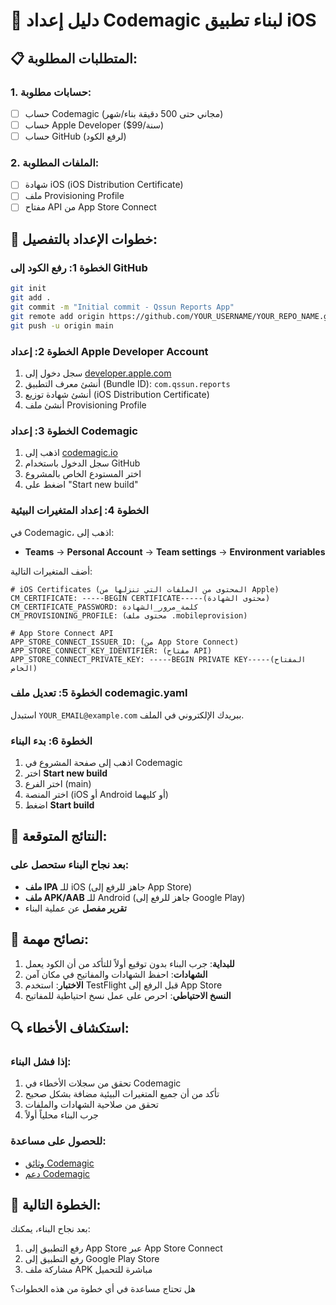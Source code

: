 # 🚀 دليل إعداد Codemagic لبناء تطبيق iOS

## 📋 المتطلبات المطلوبة:

### 1. حسابات مطلوبة:
- [ ] حساب Codemagic (مجاني حتى 500 دقيقة بناء/شهر)
- [ ] حساب Apple Developer ($99/سنة)
- [ ] حساب GitHub (لرفع الكود)

### 2. الملفات المطلوبة:
- [ ] شهادة iOS (iOS Distribution Certificate)
- [ ] ملف Provisioning Profile
- [ ] مفتاح API من App Store Connect

## 🔧 خطوات الإعداد بالتفصيل:

### الخطوة 1: رفع الكود إلى GitHub
```bash
git init
git add .
git commit -m "Initial commit - Qssun Reports App"
git remote add origin https://github.com/YOUR_USERNAME/YOUR_REPO_NAME.git
git push -u origin main
```

### الخطوة 2: إعداد Apple Developer Account
1. سجل دخول إلى [developer.apple.com](https://developer.apple.com)
2. أنشئ معرف التطبيق (Bundle ID): `com.qssun.reports`
3. أنشئ شهادة توزيع (iOS Distribution Certificate)
4. أنشئ ملف Provisioning Profile

### الخطوة 3: إعداد Codemagic
1. اذهب إلى [codemagic.io](https://codemagic.io)
2. سجل الدخول باستخدام GitHub
3. اختر المستودع الخاص بالمشروع
4. اضغط على "Start new build"

### الخطوة 4: إعداد المتغيرات البيئية
في Codemagic، اذهب إلى:
- **Teams** → **Personal Account** → **Team settings** → **Environment variables**

أضف المتغيرات التالية:

```
# iOS Certificates (المحتوى من الملفات التي تنزلها من Apple)
CM_CERTIFICATE: -----BEGIN CERTIFICATE-----(محتوى الشهادة)
CM_CERTIFICATE_PASSWORD: كلمة_مرور_الشهادة
CM_PROVISIONING_PROFILE: (محتوى ملف .mobileprovision)

# App Store Connect API
APP_STORE_CONNECT_ISSUER_ID: (من App Store Connect)
APP_STORE_CONNECT_KEY_IDENTIFIER: (مفتاح API)
APP_STORE_CONNECT_PRIVATE_KEY: -----BEGIN PRIVATE KEY-----(المفتاح الخاص)
```

### الخطوة 5: تعديل ملف codemagic.yaml
استبدل `YOUR_EMAIL@example.com` ببريدك الإلكتروني في الملف.

### الخطوة 6: بدء البناء
1. اذهب إلى صفحة المشروع في Codemagic
2. اختر **Start new build**
3. اختر الفرع (main)
4. اختر المنصة (iOS أو Android أو كليهما)
5. اضغط **Start build**

## 📱 النتائج المتوقعة:

### بعد نجاح البناء ستحصل على:
- **ملف IPA** للـ iOS (جاهز للرفع إلى App Store)
- **ملف APK/AAB** للـ Android (جاهز للرفع إلى Google Play)
- **تقرير مفصل** عن عملية البناء

## 🚨 نصائح مهمة:

1. **للبداية**: جرب البناء بدون توقيع أولاً للتأكد من أن الكود يعمل
2. **الشهادات**: احفظ الشهادات والمفاتيح في مكان آمن
3. **الاختبار**: استخدم TestFlight قبل الرفع إلى App Store
4. **النسخ الاحتياطي**: احرص على عمل نسخ احتياطية للمفاتيح

## 🔍 استكشاف الأخطاء:

### إذا فشل البناء:
1. تحقق من سجلات الأخطاء في Codemagic
2. تأكد من أن جميع المتغيرات البيئية مضافة بشكل صحيح
3. تحقق من صلاحية الشهادات والملفات
4. جرب البناء محلياً أولاً

### للحصول على مساعدة:
- [وثائق Codemagic](https://docs.codemagic.io/)
- [دعم Codemagic](https://codemagic.io/contact/)

## 🎯 الخطوة التالية:
بعد نجاح البناء، يمكنك:
1. رفع التطبيق إلى App Store عبر App Store Connect
2. رفع التطبيق إلى Google Play Store
3. مشاركة ملف APK مباشرة للتحميل

هل تحتاج مساعدة في أي خطوة من هذه الخطوات؟
